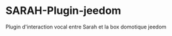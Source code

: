 SARAH-Plugin-jeedom
===================

Plugin d'interaction vocal entre Sarah et la box domotique jeedom

